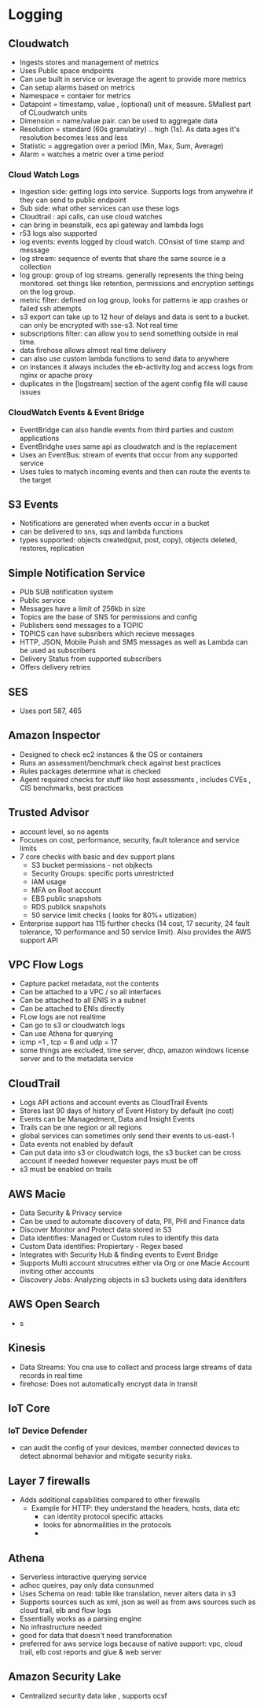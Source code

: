 # Logging

## Cloudwatch

- Ingests stores and management of metrics
- Uses Public space endpoints 
- Can use built in service or leverage the agent to provide more metrics
- Can setup alarms based on metrics
- Namespace = contaier for metrics
- Datapoint = timestamp, value , (optional) unit of measure. SMallest part of CLoudwatch units
- Dimension = name/value pair. can be used to aggregate data
- Resolution = standard (60s granulatiry) .. high (1s). As data ages it's resolution becomes less and less
- Statistic = aggregation over a period (Min, Max, Sum, Average)
- Alarm = watches a metric over a time period

### Cloud Watch Logs

- Ingestion side: getting logs into service. Supports logs from anywehre if they can send to public endpoint
- Sub side: what other services can use these logs
- Cloudtrail : api calls, can use cloud watches
- can bring in beanstalk, ecs api gateway and lambda logs
- r53 logs also supported
- log events: events logged by cloud watch. COnsist of time stamp and message
- log stream: sequence of events that share the same source ie a collection
- log group: group of log streams. generally represents the thing being monitored. set things like retention, permissions and encryption settings on the log group.
- metric filter: defined on log group, looks for patterns ie app crashes or failed ssh attempts
- s3 export can take up to 12 hour of delays and data is sent to a bucket. can only be encrypted with sse-s3. Not real time
- subscriptions filter: can allow you to send something outside in real time. 
- data firehose allows almost real time delivery
- can also use custom lambda functions to send data to anywhere
- on instances it always includes the eb-activity.log and access logs from nginx or apache proxy
- duplicates in the [logstream] section of the agent config file will cause issues

### CloudWatch Events & Event Bridge

- EventBridge can also handle events from third parties and custom applications
- EventBridghe uses same api as cloudwatch and is the replacement 
- Uses an EventBus: stream of events that occur from any supported service
- Uses tules to matych incoming events and then can route the events to the target


## S3 Events

- Notifications are generated when events occur in a bucket
- can be delivered to sns, sqs and lambda functions
- types supported: objects created(put, post, copy), objects deleted, restores, replication


## Simple Notification Service

- PUb SUB notification system 
- Public service 
- Messages have a limit of 256kb in size
- Topics are the base of SNS for permissions and config
- Publishers send messages to a TOPIC 
- TOPICS can have subsribers which recieve messages
- HTTP, JSON, Mobile Puish and SMS messages as well as Lambda can be used as subscribers
- Delivery Status from supported subscribers
- Offers delivery retries 

## SES 

- Uses port 587, 465

## Amazon Inspector

- Designed to check ec2 instances & the OS or containers
- Runs an assessment/benchmark check against best practices 
- Rules packages determine what is checked
- Agent required checks for stuff like host assessments , includes CVEs , CIS benchmarks, best practices

## Trusted Advisor 

- account level, so no agents
- Focuses on cost, performance, security, fault tolerance and service limits
- 7 core checks with basic and dev support plans
    - S3 bucket permissions - not objkects
    - Security Groups: specific ports unrestricted
    - IAM usage
    - MFA on Root account
    - EBS public snapshots
    - RDS publick snapshots
    - 50 service limit checks ( looks for 80%+ utlization)
 - Enterprise support has 115 further checks (14 cost, 17 security, 24 fault tolerance, 10 performance and 50 service limit). Also provides the AWS support API 

## VPC Flow Logs

- Capture packet metadata, not the contents
- Can be attached to a VPC / so all interfaces
- Can be attached to all ENIS in a subnet
- Can be attached to ENIs directly
- FLow logs are not realtime
- Can go to s3 or cloudwatch logs
- Can use Athena for querying
- icmp =1 , tcp = 6 and udp = 17
- some things are excluded, time server, dhcp, amazon windows license server and to the metadata service


## CloudTrail

- Logs API actions and account events as CloudTrail Events
- Stores last 90 days of history of Event History by default (no cost)
- Events can be Managedment, Data and Insight Events
- Trails can be one region or all regions
- global services can sometimes only send their events to us-east-1
- Data events not enabled by default
- Can put data into s3 or cloudwatch logs, the s3 bucket can be cross account if needed however requester pays must be off
- s3 must be enabled on trails

## AWS Macie

- Data Security & Privacy service
- Can be used to automate discovery of data, PII, PHI and Finance data
- Discover Monitor and Protect data stored in S3
- Data identifies: Managed or Custom rules to identify this data
- Custom Data identifies: Propiertary - Regex based
- Integrates with Security Hub & finding events to Event Bridge
- Supports Multi account strucutres either via Org or one Macie Account inviting other accounts
- Discovery Jobs: Analyzing objects in s3 buckets using data idenitifers

## AWS Open Search

- s

## Kinesis

- Data Streams: You cna use to collect and process large streams of data records in real time
- firehose: Does not automatically encrypt data in transit

## IoT Core

### IoT Device Defender

- can audit the config of your devices, member connected devices to detect abnormal behavior and mitigate security risks.


## Layer 7 firewalls

- Adds additional capabilities compared to other firewalls
   - Example for HTTP: they understand the headers, hosts, data etc
      - can identity protocol specific attacks
      - looks for abnormailities in the protocols
      - 
## Athena

- Serverless interactive querying service
- adhoc queires, pay only data consunmed
- Uses Schema on read: table like translation, never alters data in s3
- Supports sources such as xml, json  as well as from aws sources such as cloud trail, elb and flow logs
- Essentially works as a parsing engine
- No infrastructure needed
- good for data that doesn't need transformation
- preferred for aws service logs because of native support: vpc, cloud trail, elb cost reports and glue & web server


## Amazon Security Lake

- Centralized security data lake , supports ocsf 